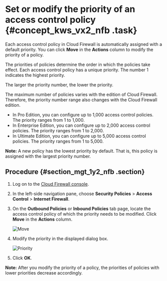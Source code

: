 # Set or modify the priority of an access control policy {#concept_kws_vx2_nfb .task}

Each access control policy in Cloud Firewall is automatically assigned with a default priority. You can click **Move** in the **Actions** column to modify the priority of a policy.

The priorities of policies determine the order in which the policies take effect. Each access control policy has a unique priority. The number 1 indicates the highest priority.

The larger the priority number, the lower the priority.

The maximum number of policies varies with the edition of Cloud Firewall. Therefore, the priority number range also changes with the Cloud Firewall edition.

-   In Pro Edition, you can configure up to 1,000 access control policies. The priority ranges from 1 to 1,000.
-   In Enterprise Edition, you can configure up to 2,000 access control policies. The priority ranges from 1 to 2,000.
-   In Ultimate Edition, you can configure up to 5,000 access control policies. The priority ranges from 1 to 5,000.

**Note:** A new policy has the lowest priority by default. That is, this policy is assigned with the largest priority number.

## Procedure {#section_mgt_1y2_nfb .section}

1.  Log on to the [Cloud Firewall console](https://yundun.console.aliyun.com/?p=cfwnext#/overview).
2.  In the left-side navigation pane, choose **Security Policies** \> **Access Control** \> **Internet Firewall**.
3.  On the **Outbound Policies** or **Inbound Policies** tab page, locate the access control policy of which the priority needs to be modified. Click **Move** in the **Actions** column.

    ![Move](http://static-aliyun-doc.oss-cn-hangzhou.aliyuncs.com/assets/img/24037/156750377713959_en-US.png)

4.  Modify the priority in the displayed dialog box.

    ![Priority](http://static-aliyun-doc.oss-cn-hangzhou.aliyuncs.com/assets/img/24037/156750377713960_en-US.png)

5.  Click **OK**.

**Note:** After you modify the priority of a policy, the priorities of policies with lower priorities decrease accordingly.

